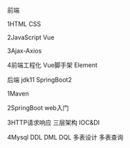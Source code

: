 前端

1HTML CSS

2JavaScript Vue

3Ajax-Axios

4前端工程化 Vue脚手架 Element

后端
jdk11  SpringBoot2

1Maven

2SpringBoot web入门

3HTTP请求响应 三层架构 IOC&DI

4Mysql  DDL DML DQL 多表设计 多表查询



